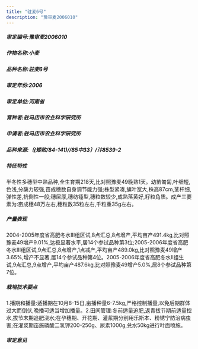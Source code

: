 ```yaml
---
title: "驻麦6号"
description: "豫审麦2006010"
---
```

##### 审定编号:豫审麦2006010

##### 作物名称:小麦

##### 品种名称:驻麦6号

##### 审定年份:2006

##### 审定单位:河南省

##### 育种者:驻马店市农业科学研究所

##### 申请者:驻马店市农业科学研究所

##### 品种来源:〔(矮败/84-141)//85中33〕/汴8539-2

##### 特征特性
半冬性多穗型中熟品种,全生育期218天,比对照豫麦49晚熟1天。幼苗匍匐,叶细短,色浅,分蘖力较强,亩成穗数自身调节能力强;株型紧凑,旗叶宽大,株高87cm,茎杆细,弹性差,抗倒性一般;穗层厚,穗纺锤型,穗粒数较少,成熟落黄好,籽粒角质。成产三要素为:亩成穗48万左右,穗粒数35粒左右,千粒重35g左右。

##### 产量表现
2004-2005年度省高肥冬水Ⅲ组区试,8点汇总,8点增产,平均亩产491.4kg,比对照豫麦49增产9.01%,达极显著水平,居14个参试品种第3位;2005-2006年度省高肥冬水Ⅲ组区试,9点汇总,8点增产,1点减产,平均亩产489.0kg,比对照豫麦49增产3.65%,增产不显著,居14个参试品种第4位。2005-2006年度省高肥冬水Ⅱ组生试,9点汇总,9点增产,平均亩产487.6kg,比对照豫麦49增产5.0%,居8个参试品种第7位。

##### 栽培技术要点
1.播期和播量:适播期在10月8-15日,亩播种量6-7.5kg,严格控制播量,以免后期群体过大而倒伏,晚播可适当增加播量。2.田间管理:冬前适量追肥,返青拔节期前适量控水,拔节末期追肥浇水;在孕穗期、开花期、灌浆期分别用乐斯本、粉锈宁防治病虫害;在灌浆期亩施磷酸二氢钾200-250g、尿素1000g,兑水50kg进行叶面喷施。

##### 审定意见

